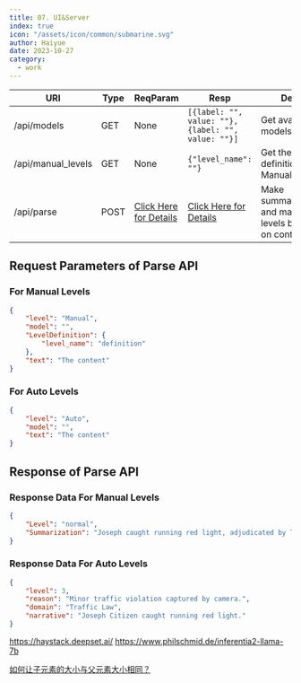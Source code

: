 ```yaml
---
title: 07. UI&Server
index: true
icon: "/assets/icon/common/submarine.svg"
author: Haiyue
date: 2023-10-27
category:
  - work
---
```



| URI | Type | ReqParam | Resp | Desc |
| -- | -- | -- | -- | -- |
| /api/models | GET | None | `[{label: "", value: ""},{label: "", value: ""}]` | Get avaliable models list |
| /api/manual_levels | GET | None | `{"level_name": ""}` | Get the definition of Manual levels |
| /api/parse | POST | [Click Here for Details](#request-parameters-of-parse-api) | [Click Here for Details](#response-of-parse-api) | Make summarization and make levels based on contents |


## Request Parameters of Parse API
### For Manual Levels
``` json
{
    "level": "Manual", 
    "model": "",
    "LevelDefinition": {
        "level_name": "definition"
    },
    "text": "The content"
}
```
### For Auto Levels
``` json
{
    "level": "Auto", 
    "model": "",
    "text": "The content"
}
```
## Response of Parse API
### Response Data For Manual Levels
``` json
{
    "Level": "normal",
    "Summarization": "Joseph caught running red light, adjudicated by TCI."
}
```

### Response Data For Auto Levels
``` json
{
    "level": 3,
    "reason": "Minor traffic violation captured by camera.",
    "domain": "Traffic Law",
    "narrative": "Joseph Citizen caught running red light."
}
```



https://haystack.deepset.ai/
https://www.philschmid.de/inferentia2-llama-7b

[如何让子元素的大小与父元素大小相同？](https://www.volcengine.com/theme/4759773-R-7-1)